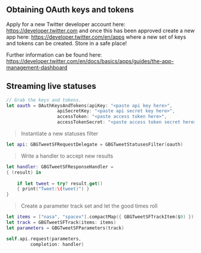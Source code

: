 
## Obtaining OAuth keys and tokens
Apply for a new Twitter developer account here: https://developer.twitter.com and once this has been approved create a new app here: https://developer.twitter.com/en/apps where a new set of keys and tokens can be created. Store in a safe place!

Further information can be found here: \
https://developer.twitter.com/en/docs/basics/apps/guides/the-app-management-dashboard

## Streaming live statuses
```swift
// Grab the keys and tokens.
let oauth = OAuthKeysAndTokens(apiKey: "<paste api key here>",
			       apiSecretKey: "<paste api secret key here>",
			       accessToken: "<paste access token here>",
			       accessTokenSecret: "<paste access token secret here>")
```
> Instantiate a new statuses filter
```swift		   
let api: GBGTweetSFRequestDelegate = GBGTweetStatusesFilter(oauth)
```
> Write a handler to accept new results
```swift
let handler: GBGTweetSFResponseHandler =
{ (result) in 
	
    if let tweet = try? result.get()
    { print("Tweet:\(tweet)") }
}
```
> Create a parameter track set and let the good times roll
```swift
let items = ["nasa", "spacex"].compactMap({ GBGTweetSFTrackItem($0) })
let track = GBGTweetSFTrack(items: items)
let parameters = GBGTweetSFParameters(track)

self.api.request(parameters, 
		 completion: handler)
```
